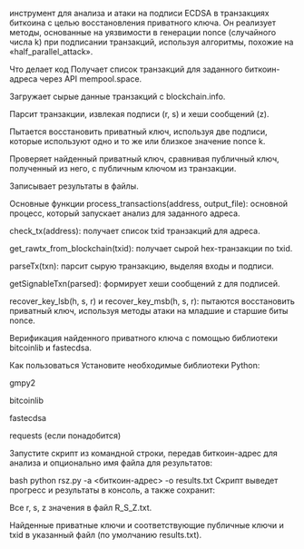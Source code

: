 инструмент для анализа и атаки на подписи ECDSA в транзакциях биткоина с целью восстановления приватного ключа. Он реализует методы, основанные на уязвимости в генерации nonce (случайного числа k) при подписании транзакций, используя алгоритмы, похожие на «half_parallel_attack».

Что делает код
Получает список транзакций для заданного биткоин-адреса через API mempool.space.

Загружает сырые данные транзакций с blockchain.info.

Парсит транзакции, извлекая подписи (r, s) и хеши сообщений (z).

Пытается восстановить приватный ключ, используя две подписи, которые используют одно и то же или близкое значение nonce k.

Проверяет найденный приватный ключ, сравнивая публичный ключ, полученный из него, с публичным ключом из транзакции.

Записывает результаты в файлы.

Основные функции
process_transactions(address, output_file): основной процесс, который запускает анализ для заданного адреса.

check_tx(address): получает список txid транзакций для адреса.

get_rawtx_from_blockchain(txid): получает сырой hex-транзакции по txid.

parseTx(txn): парсит сырую транзакцию, выделяя входы и подписи.

getSignableTxn(parsed): формирует хеши сообщений z для подписей.

recover_key_lsb(h, s, r) и recover_key_msb(h, s, r): пытаются восстановить приватный ключ, используя методы атаки на младшие и старшие биты nonce.

Верификация найденного приватного ключа с помощью библиотеки bitcoinlib и fastecdsa.

Как пользоваться
Установите необходимые библиотеки Python:

gmpy2

bitcoinlib

fastecdsa

requests (если понадобится)

Запустите скрипт из командной строки, передав биткоин-адрес для анализа и опционально имя файла для результатов:

bash
python rsz.py -a <биткоин-адрес> -o results.txt
Скрипт выведет прогресс и результаты в консоль, а также сохранит:

Все r, s, z значения в файл R_S_Z.txt.

Найденные приватные ключи и соответствующие публичные ключи и txid в указанный файл (по умолчанию results.txt).
